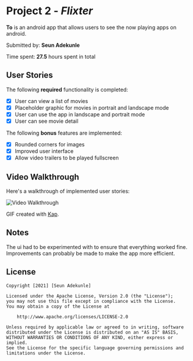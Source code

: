 # Project 2 - *Flixter*

**To** is an android app that allows users to see the now playing apps on android.

Submitted by: **Seun Adekunle**

Time spent: **27.5** hours spent in total

## User Stories

The following **required** functionality is completed:

* [X] User can view a list of movies
* [X] Placeholder graphic for movies in portrait and landscape mode
* [X] User can use the app in landscape and portrait mode
* [X] User can see movie detail

The following **bonus** features are implemented:

* [X] Rounded corners for images
* [X] Improved user interface
* [X] Allow video trailers to be played fullscreen

## Video Walkthrough

Here's a walkthrough of implemented user stories:

<img src='https://github.com/seunadekunle/Flixter/blob/master/walkthrough.gif' title='Video Walkthrough' width='' alt='Video Walkthrough' />

GIF created with [Kap](https://getkap.co/).

## Notes

The ui had to be experimented with to ensure that everything worked fine.
Improvements can probably be made to make the app more efficient.


## License

    Copyright [2021] [Seun Adekunle]

    Licensed under the Apache License, Version 2.0 (the "License");
    you may not use this file except in compliance with the License.
    You may obtain a copy of the License at

        http://www.apache.org/licenses/LICENSE-2.0

    Unless required by applicable law or agreed to in writing, software
    distributed under the License is distributed on an "AS IS" BASIS,
    WITHOUT WARRANTIES OR CONDITIONS OF ANY KIND, either express or implied.
    See the License for the specific language governing permissions and
    limitations under the License.
